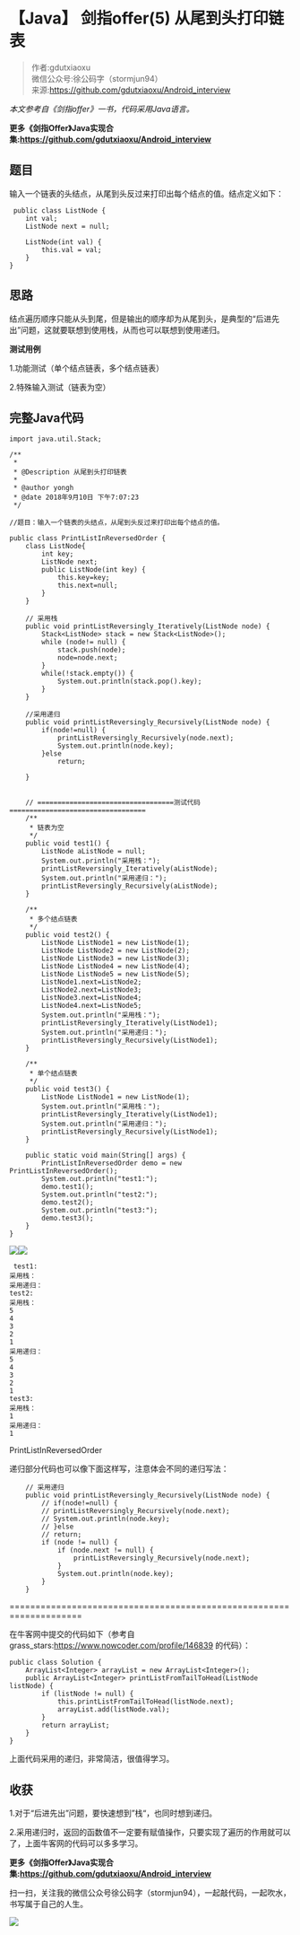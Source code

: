 # 【Java】 剑指offer(5) 从尾到头打印链表  
  
> 作者:gdutxiaoxu<br/> 微信公众号:徐公码字（stormjun94）<br/>来源:https://github.com/gdutxiaoxu/Android_interview

_本文参考自《剑指offer》一书，代码采用Java语言。_

**更多《剑指Offer》Java实现合集:https://github.com/gdutxiaoxu/Android_interview**

## 题目

输入一个链表的头结点，从尾到头反过来打印出每个结点的值。结点定义如下：

    
    
     public class ListNode {
        int val;
        ListNode next = null;
    
        ListNode(int val) {
            this.val = val;
        }
    }

## 思路

结点遍历顺序只能从头到尾，但是输出的顺序却为从尾到头，是典型的“后进先出”问题，这就要联想到使用栈，从而也可以联想到使用递归。

**测试用例**

1.功能测试（单个结点链表，多个结点链表）

2.特殊输入测试（链表为空）

## **完整Java代码**

    
    
    import java.util.Stack;
    
    /**
     * 
     * @Description 从尾到头打印链表
     *
     * @author yongh
     * @date 2018年9月10日 下午7:07:23
     */
    
    //题目：输入一个链表的头结点，从尾到头反过来打印出每个结点的值。
    
    public class PrintListInReversedOrder {
    	class ListNode{
    		int key;
    		ListNode next;
    		public ListNode(int key) {
    			this.key=key;
    			this.next=null;
    		}
    	}
    	
    	// 采用栈
    	public void printListReversingly_Iteratively(ListNode node) {
    		Stack<ListNode> stack = new Stack<ListNode>();
    		while (node!= null) {
    			stack.push(node);
    			node=node.next;
    		}
    		while(!stack.empty()) {
    			System.out.println(stack.pop().key);
    		}
    	}
    	
    	//采用递归
    	public void printListReversingly_Recursively(ListNode node) {
    		if(node!=null) {
    			printListReversingly_Recursively(node.next);
    			System.out.println(node.key);
    		}else
    			return;
    		
    	}
    	
    	
    	// ==================================测试代码==================================
    	/**
    	 * 链表为空
    	 */
    	public void test1() {
    		ListNode aListNode = null;
    		System.out.println("采用栈：");
    		printListReversingly_Iteratively(aListNode);
    		System.out.println("采用递归：");
    		printListReversingly_Recursively(aListNode);
    	}
    	
    	/**
    	 * 多个结点链表
    	 */
    	public void test2() {
    		ListNode ListNode1 = new ListNode(1);
    		ListNode ListNode2 = new ListNode(2);
    		ListNode ListNode3 = new ListNode(3);
    		ListNode ListNode4 = new ListNode(4);
    		ListNode ListNode5 = new ListNode(5);
    		ListNode1.next=ListNode2;
    		ListNode2.next=ListNode3;
    		ListNode3.next=ListNode4;
    		ListNode4.next=ListNode5;
    		System.out.println("采用栈：");
    		printListReversingly_Iteratively(ListNode1);
    		System.out.println("采用递归：");
    		printListReversingly_Recursively(ListNode1);
    	}
    	
    	/**
    	 * 单个结点链表
    	 */
    	public void test3() {
    		ListNode ListNode1 = new ListNode(1);
    		System.out.println("采用栈：");
    		printListReversingly_Iteratively(ListNode1);
    		System.out.println("采用递归：");
    		printListReversingly_Recursively(ListNode1);
    	}
    	
    	public static void main(String[] args) {
    		PrintListInReversedOrder demo = new PrintListInReversedOrder();
    		System.out.println("test1:");
    		demo.test1();
    		System.out.println("test2:");
    		demo.test2();
    		System.out.println("test3:");
    		demo.test3();
    	}
    }
    

![](https://images.cnblogs.com/OutliningIndicators/ContractedBlock.gif)![](https://images.cnblogs.com/OutliningIndicators/ExpandedBlockStart.gif)

    
    
     test1:
    采用栈：
    采用递归：
    test2:
    采用栈：
    5
    4
    3
    2
    1
    采用递归：
    5
    4
    3
    2
    1
    test3:
    采用栈：
    1
    采用递归：
    1

PrintListInReversedOrder

递归部分代码也可以像下面这样写，注意体会不同的递归写法：

    
    
    	// 采用递归
    	public void printListReversingly_Recursively(ListNode node) {
    		// if(node!=null) {
    		// printListReversingly_Recursively(node.next);
    		// System.out.println(node.key);
    		// }else
    		// return;
    		if (node != null) {
    			if (node.next != null) {
    				printListReversingly_Recursively(node.next);
    			}
    			System.out.println(node.key);
    		}
    	}
    

====================================================================

在牛客网中提交的代码如下（参考自grass_stars:https://www.nowcoder.com/profile/146839 的代码）：

    
    
    public class Solution {
    	ArrayList<Integer> arrayList = new ArrayList<Integer>();
    	public ArrayList<Integer> printListFromTailToHead(ListNode listNode) {
    		if (listNode != null) {
    			this.printListFromTailToHead(listNode.next);
    			arrayList.add(listNode.val);
    		}
    		return arrayList;
    	}
    }
    

上面代码采用的递归，非常简洁，很值得学习。

## **收获**

1.对于“后进先出”问题，要快速想到”栈“，也同时想到递归。

2.采用递归时，返回的函数值不一定要有赋值操作，只要实现了遍历的作用就可以了，上面牛客网的代码可以多多学习。

**更多《剑指Offer》Java实现合集:https://github.com/gdutxiaoxu/Android_interview**

扫一扫，关注我的微信公众号徐公码字（stormjun94），一起敲代码，一起吹水，书写属于自己的人生。

![](https://raw.githubusercontent.com/gdutxiaoxu/blog_pic/master/offer/20200722234908.png)